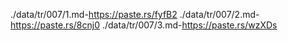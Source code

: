 ./data/tr/007/1.md-https://paste.rs/fyfB2
./data/tr/007/2.md-https://paste.rs/8cnj0
./data/tr/007/3.md-https://paste.rs/wzXDs